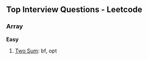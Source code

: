 ## Top Interview Questions - Leetcode

### Array
**Easy**  
1. [Two Sum](leetcode/top_interview_questions/two_sum.py): bf, opt